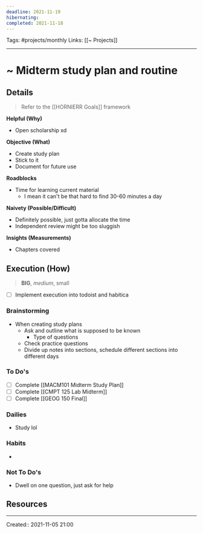 ```yaml
---
deadline: 2021-11-19
hibernating:
completed: 2021-11-18
---
```

Tags: #projects/monthly
Links: [[~ Projects]]
___
# ~ Midterm study plan and routine
## Details
> Refer to the [[HORNIERR Goals]] framework

**Helpful (Why)**
- Open scholarship xd

**Objective (What)**
- Create study plan
- Stick to it
- Document for future use

**Roadblocks**
- Time for learning current material
	- I mean it can't be that hard to find 30-60 minutes a day

**Naivety (Possible/Difficult)**
- Definitely possible, just gotta allocate the time
- Independent review might be too sluggish

**Insights (Measurements)**
- Chapters covered
## Execution (How)
> **BIG**, *medium*, small

- [ ] Implement execution into todoist and habitica
### Brainstorming
- When creating study plans
	- Ask and outline what is supposed to be known
		- Type of questions
	- Check practice questions
	- Divide up notes into sections, schedule different sections into different days
### To Do's
- [ ] Complete [[MACM101 Midterm Study Plan]]
- [ ] Complete [[CMPT 125 Lab Midterm]]
- [ ] Complete [[GEOG 150 Final]]
### Dailies
- Study lol
### Habits
- 
### Not To Do's
- Dwell on one question, just ask for help
## Resources

___
Created:: 2021-11-05 21:00
